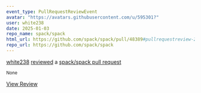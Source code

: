 ```yaml
---
event_type: PullRequestReviewEvent
avatar: "https://avatars.githubusercontent.com/u/595301?"
user: white238
date: 2025-01-03
repo_name: spack/spack
html_url: https://github.com/spack/spack/pull/48389#pullrequestreview-2529644609
repo_url: https://github.com/spack/spack
---
```


<a href='https://github.com/white238' target='_blank'>white238</a> <a href='https://github.com/spack/spack/pull/48389#pullrequestreview-2529644609' target='_blank'>reviewed</a> a <a href='https://github.com/spack/spack/pull/48389' target='_blank'>spack/spack pull request</a>

<small>None</small>

<a href='https://github.com/spack/spack/pull/48389#pullrequestreview-2529644609' target='_blank'>View Review</a>